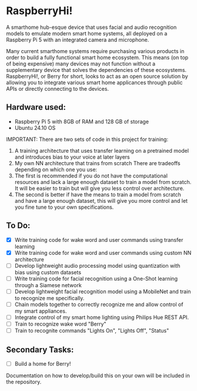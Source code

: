 # RaspberryHi!

A smarthome hub-esque device that uses facial and audio recognition models to emulate modern smart home systems, all deployed on a Raspberry Pi 5 with an integrated camera and microphone. 

Many current smarthome systems require purchasing various products in order to build a fully functional smart home ecosystem. This means (on top of being expensive) many devices may not function without a supplementary device that solves the dependencies of these ecosystems. RaspberryHi!, or Berry for short, looks to act as an open source solution by allowing you to integrate various smart home applicances through public APIs or directly connecting to the devices.

## Hardware used:
- Raspberry Pi 5 with 8GB of RAM and 128 GB of storage
- Ubuntu 24.10 OS

IMPORTANT:
There are two sets of code in this project for training:
1. A training architecture that uses transfer learning on a pretrained model and introduces bias to your voice at later layers
2. My own NN architecture that trains from scratch
There are tradeoffs depending on which one you use:
1. The first is recommended if you do not have the computational resources and lack a large enough dataset to train a model from scratch. It will be easier to train but will give you less control over architecture.
2. The second is better if have the means to train a model from scratch and have a large enough dataset, this will give you more control and let you fine tune to your own specifications.

## To Do:
- [X] Write training code for wake word and user commands using transfer learning
- [X] Write training code for wake word and user commands using custom NN architecture
- [ ] Develop lightweight audio processing model using quantization with bias using custom datasets
- [ ] Write training code for facial recognition using a One-Shot learning through a Siamese network
- [ ] Develop lightweight facial recognition model using a MobileNet and train to recognize me specifically.
- [ ] Chain models together to correctly recognize me and allow control of my smart appliances.
- [ ] Integrate control of my smart home lighting using Philips Hue REST API.
- [ ] Train to recognize wake word "Berry"
- [ ] Train to recognite commands "Lights On", "Lights Off", "Status"

## Secondary Tasks:
- [ ] Build a home for Berry!

Documentation on how to develop/build this on your own will be included in the repository.

